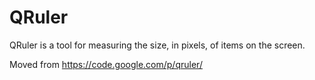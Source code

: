 # QRuler 
QRuler is a tool for measuring the size, in pixels, of items on the screen.

Moved from https://code.google.com/p/qruler/
